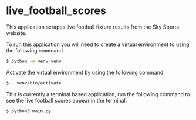 # live_football_scores

This application scrapes live football fixture results from the Sky Sports website. 

To run this application you will need to create a virtual environment to using the following command.

```bash
$ python -m venv venv
```

Activate the virtual environment by using the following command.

```bash
$ . venv/bin/activate
```

This is currently a terminal based application, run the following command to see the live football scores appear in the terminal.

```bash
$ python3 main.py
```